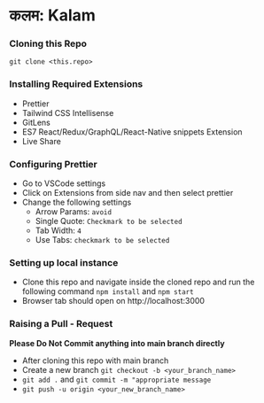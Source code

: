 # **कलम**: Kalam
### Cloning this Repo
`git clone <this.repo>`

### Installing Required Extensions
* Prettier
* Tailwind CSS Intellisense
* GitLens
* ES7 React/Redux/GraphQL/React-Native snippets Extension
* Live Share

### Configuring Prettier
* Go to VSCode settings
* Click on Extensions from side nav and then select prettier
* Change the following settings
	- Arrow Params: `avoid`
	- Single Quote:  `Checkmark to be selected`
	- Tab Width:  `4`
	- Use Tabs:  `checkmark to be selected`

### Setting up local instance
* Clone this repo and navigate inside the cloned repo and run the following command
 `npm install`
and 
`npm start`
* Browser tab should open on http://localhost:3000

### Raising a Pull - Request
**Please Do Not Commit anything into main branch directly**
* After cloning this repo with main branch
* Create a new branch `git checkout -b <your_branch_name>`
* `git add .` and `git commit -m "appropriate message`
* `git push -u origin <your_new_branch_name>`